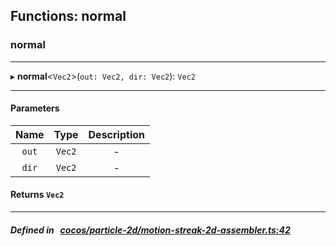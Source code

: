 ## Functions: normal

### normal


___
▸ **normal**<`Vec2`\>(`out: Vec2, dir: Vec2`): `Vec2`
___


#### Parameters

| Name | Type | Description |
| :------: | :------: | :------: |
| `out` | `Vec2` | - |
| `dir` | `Vec2` | - |

#### Returns `Vec2` 
___


##### Defined in &nbsp;   [cocos/particle-2d/motion-streak-2d-assembler.ts:42](https://github.com/cocos-creator/engine/blob/c7bf6b8a9/cocos/particle-2d/motion-streak-2d-assembler.ts#L42)&nbsp;
